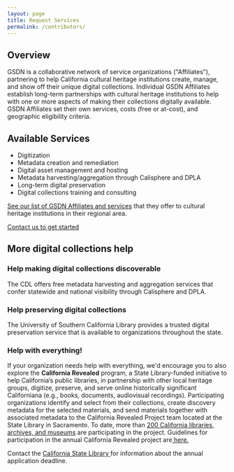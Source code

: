 ```yaml
---
layout: page
title: Request Services
permalink: /contributors/
---
```


## Overview

GSDN is a collaborative network of service organizations ("Affiliates"), partnering to help California cultural heritage institutions create, manage, and show off their unique digital collections. Individual GSDN Affiliates establish long-term partnerships with cultural heritage institutions to help with one or more aspects of making their collections digitally available. GSDN Affiliates set their own services, costs (free or at-cost), and geographic eligibility criteria.


## Available Services



*   Digitization
*   Metadata creation and remediation
*   Digital asset management and hosting
*   Metadata harvesting/aggregation through Calisphere and DPLA
*   Long-term digital preservation
*   Digital collections training and consulting

[See our list of GSDN Affiliates and services](../all) that they offer to cultural heritage institutions in their regional area.


<a class="primary-link" href="./">Contact us to get started</a>



## More digital collections help


### Help making digital collections discoverable

The CDL offers free metadata harvesting and aggregation services that confer statewide and national visibility through Calisphere and DPLA. 


### Help preserving digital collections

The University of Southern California Library provides a trusted digital preservation service that is available to organizations throughout the state.


### Help with everything!

If your organization needs help with everything, we'd encourage you to also explore the **California Revealed** program, a State Library-funded initiative to help California’s public libraries, in partnership with other local heritage groups, digitize, preserve, and serve online historically significant Californiana (e.g., books, documents, audiovisual recordings). Participating organizations identify and select from their collections, create discovery metadata for the selected materials, and send materials together with associated metadata to the California Revealed Project team located at the State Library in Sacramento. To date, more than [200 California libraries, archives, and museums](https://calpreservation.org/cavpp-partners/) are participating in the project. Guidelines for participation in the annual California Revealed project are[ here.](https://calpreservation.org/california-revealed-2018-guidelines-for-participation/) 

Contact the [California State Library ](http://www.library.ca.gov/services/to-libraries/ca-revealed/)for information about the annual application deadline. 

